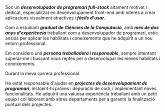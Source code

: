 <p>
    Soc un <b><i>desenvolupador de programari full-stack</i></b> altament motivat i dedicat, especialitzat en desenvolupament front-end amb interès a crear aplicacions visualment atractives i <b><i>fàcils d'usar</i></b>.
    <p>
        Com a estudiant <b><i>graduat de Ciències de la Computació</i></b>, amb <b><i>més de dos anys d'experiència</i></b> treballant com a desenvolupador de programari, estic ansiós per aplicar les habilitats i coneixements que he adquirit a un nou entorn professional.
    </p>
    <p>
      Em considero una <b><i>persona treballadora i responsable</i></b>, sempre intentant superar-me i buscant nous reptes per a desenvolupar les meves habilitats i coneixements.
    </p>
    <p>Durant la meva carrera professional</p>
    <p>
     He estat responsable d'ajudar en <b><i>projectes de desenvolupament de programari</i></b>, incloent-hi proves i depuració de codi, i implementant noves funcionalitats. He adquirit una valuosa experiència treballant amb un petit equip i col·laborant amb altres
departaments per a garantir la finalització puntual dels projectes. 
    </p>
</p>
